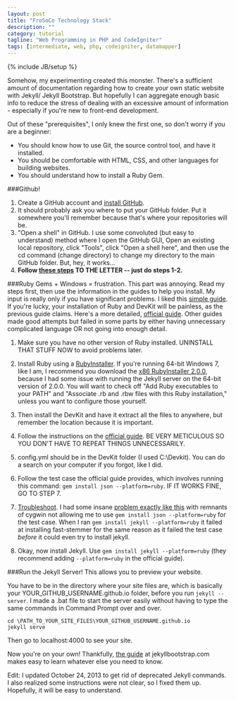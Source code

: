 ```yaml
---
layout: post
title: "FroSoCo Technology Stack"
description: ""
category: tutorial
tagline: "Web Programming in PHP and CodeIgniter"
tags: [intermediate, web, php, codeigniter, datamapper]
---
```

{% include JB/setup %}

Somehow, my experimenting created this monster. There's a sufficient amount of documentation regarding how to create your own static website with Jekyll/ Jekyll Bootstrap. But hopefully I can aggregate enough basic info to reduce the stress of dealing with an excessive amount of information - especially if you're new to front-end development.


Out of these "prerequisites", I only knew the first one, so don't worry if you are a beginner:
- You should know how to use Git, the source control tool, and have it installed.
- You should be comfortable with HTML, CSS, and other languages for building websites.
- You should understand how to install a Ruby Gem.

###Github!
1. Create a GitHub account and [install GitHub](https://help.github.com/articles/set-up-git).
2. It should probably ask you where to put your GitHub folder. Put it somewhere you'll remember because that's where your repositories will be.
3. "Open a shell" in GitHub. I use some convoluted (but easy to understand) method where I open the GitHub GUI, Open an existing local repository, click "Tools", click "Open a shell here", and then use the cd command (change directory) to change my directory to the main GitHub folder. But, hey, it works...
4. **Follow [these steps](http://jekyllbootstrap.com/index.html#start-now) TO THE LETTER -- just do steps 1-2.**

###Ruby Gems + Windows = frustration.
This part was annoying. Read my steps first, then use the information in the guides to help you install. My input is really only if you have significant problems.
I liked this [simple guide](http://www.testically.org/2012/02/02/installing-jekyll-and-ruby-on-windows/). If you're lucky, your installation of Ruby and DevKit will be painless, as the previous guide claims. Here's a more detailed, [official guide](https://github.com/oneclick/rubyinstaller/wiki/development-kit). Other guides made good attempts but failed in some parts by either having unnecessary complicated language OR not going into enough detail.

1. Make sure you have no other version of Ruby installed. UNINSTALL THAT STUFF NOW to avoid problems later.

2. Install Ruby using a [RubyInstaller](http://rubyinstaller.org/downloads/). If you're running 64-bit Windows 7, like I am, I recommend you download the [x86 RubyInstaller 2.0.0](http://rubyinstaller.org/downloads/), because I had some issue with running the Jekyll server on the 64-bit version of 2.0.0. You will want to check off "Add Ruby executables to your PATH" and "Associate .rb and .rbw files with this Ruby installation," unless you want to configure those yourself.

3. Then install the DevKit and have it extract all the files to anywhere, but remember the location because it is important.

4. Follow the instructions on the [official guide](https://github.com/oneclick/rubyinstaller/wiki/development-kit). BE VERY METICULOUS SO YOU DON'T HAVE TO REPEAT THINGS UNNECESSARILY.

5. config.yml should be in the DevKit folder (I used C:\Devkit). You can do a search on your computer if you forgot, like I did.

6. Follow the test case the official guide provides, which involves running this command: `gem install json --platform=ruby`. IF IT WORKS FINE, GO TO STEP 7.

7. [Troubleshoot](https://github.com/oneclick/rubyinstaller/wiki/Troubleshooting). I had some insane [problem exactly like this](https://groups.google.com/forum/#!topic/octopress/8pH9tJqiirA) with remnants of cygwin not allowing me to use `gem install json --platform=ruby` for the test case. When I ran `gem install jekyll --platform=ruby` it failed at installing fast-stemmer for the same reason as it failed the test case *before* it could even try to install jekyll.

8. Okay, now install Jekyll. Use `gem install jekyll --platform=ruby` (they recommend adding `--platform=ruby` in the official guide).

###Run the Jekyll Server!
This allows you to preview your website.

You have to be in the directory where your site files are, which is basically your YOUR_GITHUB_USERNAME.github.io folder, before you run `jekyll --server`. I made a .bat file to start the server easily without having to type the same commands in Command Prompt over and over.

    cd \PATH_TO_YOUR_SITE_FILES\YOUR_GITHUB_USERNAME.github.io
    jekyll serve

Then go to localhost:4000 to see your site.

Now you're on your own! Thankfully, [the guide](http://jekyllbootstrap.com/usage/jekyll-quick-start.html) at jekyllbootstrap.com makes easy to learn whatever else you need to know.

Edit: I updated October 24, 2013 to get rid of deprecated Jekyll commands. I also realized some instructions were not clear, so I fixed them up. Hopefully, it will be easy to understand.